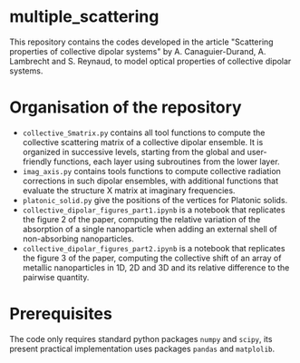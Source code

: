 # multiple_scattering

This repository contains the codes developed in the article "Scattering properties of collective dipolar systems" by A. Canaguier-Durand, A. Lambrecht and S. Reynaud, to model optical properties of collective dipolar systems. 


# Organisation of the repository

- `collective_Smatrix.py` contains all tool functions to compute the collective scattering matrix of a collective dipolar ensemble. It is organized in successive levels, starting from the global and user-friendly functions, each layer using subroutines from the lower layer.
- `imag_axis.py` contains tools functions to compute collective radiation corrections in such dipolar ensembles, with additional functions that evaluate the structure X matrix at imaginary frequencies.
- `platonic_solid.py` give the positions of the vertices for Platonic solids.
- `collective_dipolar_figures_part1.ipynb` is a notebook that replicates the figure 2 of the paper, computing the relative variation of the absorption of a single nanoparticle when adding an external shell of non-absorbing nanoparticles.
- `collective_dipolar_figures_part2.ipynb` is a notebook that replicates the figure 3 of the paper, computing the collective shift of an array of metallic nanoparticles in 1D, 2D and 3D and its relative difference to the pairwise quantity.

# Prerequisites

The code only requires standard python packages `numpy` and `scipy`, its present practical implementation uses packages `pandas` and `matplolib`. 
